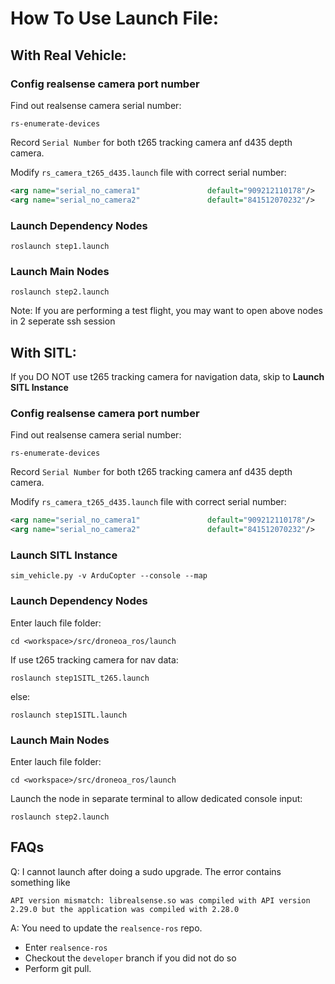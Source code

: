 # How To Use Launch File:

## With Real Vehicle:

### Config realsense camera port number
Find out realsense camera serial number:
```shell
rs-enumerate-devices
```
Record ``Serial Number`` for both t265 tracking camera anf d435 depth camera.

Modify ``rs_camera_t265_d435.launch`` file with correct serial number:
```xml
<arg name="serial_no_camera1"    			default="909212110178"/> 			<!-- Note: Replace with actual serial number -->
<arg name="serial_no_camera2"    			default="841512070232"/> 			<!-- Note: Replace with actual serial number -->
```
### Launch Dependency Nodes
```shell
roslaunch step1.launch
```
### Launch Main Nodes
```shell
roslaunch step2.launch
```

Note: If you are performing a test flight, you may want to open above nodes in 2 seperate ssh session


## With SITL:
If you DO NOT use t265 tracking camera for navigation data, skip to **Launch SITL Instance**

### Config realsense camera port number
Find out realsense camera serial number:
```shell
rs-enumerate-devices
```
Record ``Serial Number`` for both t265 tracking camera anf d435 depth camera.

Modify ``rs_camera_t265_d435.launch`` file with correct serial number:
```xml
<arg name="serial_no_camera1"    			default="909212110178"/> 			<!-- Note: Replace with actual serial number -->
<arg name="serial_no_camera2"    			default="841512070232"/> 			<!-- Note: Replace with actual serial number -->
```
### Launch SITL Instance
```shell
sim_vehicle.py -v ArduCopter --console --map
```
### Launch Dependency Nodes
Enter lauch file folder:
```shell
cd <workspace>/src/droneoa_ros/launch
```
If use t265 tracking camera for nav data:
```shell
roslaunch step1SITL_t265.launch
```
else:
```shell
roslaunch step1SITL.launch
```
### Launch Main Nodes
Enter lauch file folder:
```shell
cd <workspace>/src/droneoa_ros/launch
```
Launch the node in separate terminal to allow dedicated console input:
```shell
roslaunch step2.launch
```

## FAQs

Q: I cannot launch after doing a sudo upgrade. The error contains something like 
```shell
API version mismatch: librealsense.so was compiled with API version 2.29.0 but the application was compiled with 2.28.0
```
A: You need to update the ``realsence-ros`` repo.
* Enter ``realsence-ros``
* Checkout the ``developer`` branch if you did not do so
* Perform git pull.
